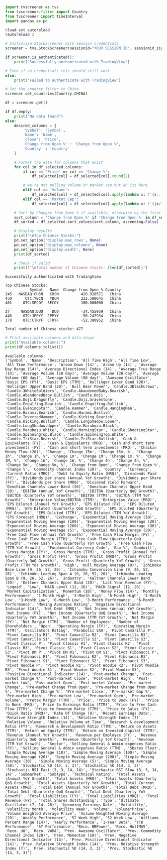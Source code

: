 ```python
import tvscreener as tvs
from tvscreener.filter import Country
from tvscreener import TimeInterval
import pandas as pd

%load_ext autoreload
%autoreload 2

```


```python
# Initialize StockScreener with session credentials
screener = tvs.StockScreener(sessionid="YOUR SESSION ID", sessionid_sign="YOUR SESSION ID SIGN")

if screener.is_authenticated():
    print("Successfully authenticated with TradingView")

# Even if no credentials this should still work
else:
    print("Failed to authenticate with TradingView")

# Set the country filter to China
screener.set_countries(Country.CHINA)

df = screener.get()

if df.empty:
    print("No data found")
else:
    desired_columns = {
        'Symbol': 'Symbol',
        'Name': 'Name',
        'close': 'Price',
        'Change from Open %' : 'Change from Open %',
        'Country' : 'Country'
    }

    # Format the data for columns that exist
    for col in df_selected.columns:
        if col == 'Price' or col == 'Change %':
            df_selected[col] = df_selected[col].round(2)

        # we're not pulling volume or market cap but eh its here
        elif col == 'Volume':
            df_selected[col] = df_selected[col].apply(lambda x: f'{x:,.0f}' if pd.notnull(x) else '')
        elif col == 'Market Cap':
            df_selected[col] = df_selected[col].apply(lambda x: f'${x/1e9:.2f}B' if x >= 1e9 else f'${x/1e6:.2f}M' if pd.notnull(x) else '')

    # Sort by Changre from Open % if available, otherwise by the first column
    sort_column = 'Change from Open %' if 'Change from Open %' in df_selected.columns else df_selected.columns[0]
    df_sorted = df_selected.sort_values(sort_column, ascending=False)

    # Display results
    print("\nTop Chinese Stocks:")
    pd.set_option('display.max_rows', None)
    pd.set_option('display.max_columns', None)
    pd.set_option('display.width', None)
    print(df_sorted)

    # Check if valid
    print(f"\nTotal number of Chinese stocks: {len(df_sorted)}")
```

    Successfully authenticated with TradingView
    
    Top Chinese Stocks:
               Symbol   Name  Change from Open % Country
    245   NASDAQ:CHSN   CHSN          428.928571   China
    430      OTC:YBCN   YBCN          222.580645   China
    461     OTC:SECOY  SECOY          100.000000   China
    ...
    27     NASDAQ:DUO    DUO          -34.455959   China
    446     OTC:JPPYY  JPPYY          -50.247934   China
    178     OTC:CTRYF  CTRYF          -52.380952   China
    
    Total number of Chinese stocks: 477



```python
# Print available columns and data shape
print("Available columns:")
print(df.columns.tolist())
```

    Available columns:
    ['Symbol', 'Name', 'Description', 'All Time High', 'All Time Low', 'All Time Performance', 'Aroon Down (14)', 'Aroon Up (14)', 'Average Day Range (14)', 'Average Directional Index (14)', 'Average True Range (14)', 'Average Volume (10 day)', 'Average Volume (30 day)', 'Average Volume (60 day)', 'Average Volume (90 day)', 'Awesome Oscillator', 'Basic EPS (FY)', 'Basic EPS (TTM)', 'Bollinger Lower Band (20)', 'Bollinger Upper Band (20)', 'Bull Bear Power', 'Candle.3BlackCrows', 'Candle.3WhiteSoldiers', 'Candle.AbandonedBaby.Bearish', 'Candle.AbandonedBaby.Bullish', 'Candle.Doji', 'Candle.Doji.Dragonfly', 'Candle.Doji.Gravestone', 'Candle.Engulfing.Bearish', 'Candle.Engulfing.Bullish', 'Candle.EveningStar', 'Candle.Hammer', 'Candle.HangingMan', 'Candle.Harami.Bearish', 'Candle.Harami.Bullish', 'Candle.InvertedHammer', 'Candle.Kicking.Bearish', 'Candle.Kicking.Bullish', 'Candle.LongShadow.Lower', 'Candle.LongShadow.Upper', 'Candle.Marubozu.Black', 'Candle.Marubozu.White', 'Candle.MorningStar', 'Candle.ShootingStar', 'Candle.SpinningTop.Black', 'Candle.SpinningTop.White', 'Candle.TriStar.Bearish', 'Candle.TriStar.Bullish', 'Cash & Equivalents (FY)', 'Cash & Equivalents (MRQ)', 'Cash and short term investments (FY)', 'Cash and short term investments (MRQ)', 'Chaikin Money Flow (20)', 'Change', 'Change 15m', 'Change 15m, %', 'Change 1h', 'Change 1h, %', 'Change 1m', 'Change 1M', 'Change 1m, %', 'Change 1M, %', 'Change 1W', 'Change 1W, %', 'Change 4h', 'Change 4h, %', 'Change 5m', 'Change 5m, %', 'Change from Open', 'Change from Open %', 'Change %', 'Commodity Channel Index (20)', 'Country', 'Currency', 'Current Ratio (MRQ)', 'Debt to Equity Ratio (MRQ)', 'Dividends Paid (FY)', 'Dividends per share (Annual YoY Growth)', 'Dividends per Share (FY)', 'Dividends per Share (MRQ)', 'Dividend Yield Forward', 'Donchian Channels Lower Band (20)', 'Donchian Channels Upper Band (20)', 'EBITDA (Annual YoY Growth)', 'EBITDA (Quarterly QoQ Growth)', 'EBITDA (Quarterly YoY Growth)', 'EBITDA (TTM)', 'EBITDA (TTM YoY Growth)', 'Enterprise Value/EBITDA (TTM)', 'Enterprise Value (MRQ)', 'EPS Diluted (Annual YoY Growth)', 'EPS Diluted (FY)', 'EPS Diluted (MRQ)', 'EPS Diluted (Quarterly QoQ Growth)', 'EPS Diluted (Quarterly YoY Growth)', 'EPS Diluted (TTM)', 'EPS Diluted (TTM YoY Growth)', 'EPS Forecast (MRQ)', 'Exchange', 'Exponential Moving Average (10)', 'Exponential Moving Average (100)', 'Exponential Moving Average (20)', 'Exponential Moving Average (200)', 'Exponential Moving Average (30)', 'Exponential Moving Average (5)', 'Exponential Moving Average (50)', 'Free Cash Flow (Annual YoY Growth)', 'Free Cash Flow Margin (FY)', 'Free Cash Flow Margin (TTM)', 'Free Cash Flow (Quarterly QoQ Growth)', 'Free Cash Flow (Quarterly YoY Growth)', 'Free Cash Flow (TTM YoY Growth)', 'Fundamental Currency Code', 'Gap %', 'Goodwill', 'Gross Margin (FY)', 'Gross Margin (TTM)', 'Gross Profit (Annual YoY Growth)', 'Gross Profit (FY)', 'Gross Profit (MRQ)', 'Gross Profit (Quarterly QoQ Growth)', 'Gross Profit (Quarterly YoY Growth)', 'Gross Profit (TTM YoY Growth)', 'High', 'Hull Moving Average (9)', 'Ichimoku Base Line (9, 26, 52, 26)', 'Ichimoku Conversion Line (9, 26, 52, 26)', 'Ichimoku Leading Span A (9, 26, 52, 26)', 'Ichimoku Leading Span B (9, 26, 52, 26)', 'Industry', 'Keltner Channels Lower Band (20)', 'Keltner Channels Upper Band (20)', 'Last Year Revenue (FY)', 'Logoid', 'Low', 'MACD Level (12, 26)', 'MACD Signal (12, 26)', 'Market Capitalization', 'Momentum (10)', 'Money Flow (14)', 'Monthly Performance', '1-Month High', '3-Month High', '6-Month High', '1-Month Low', '3-Month Low', '6-Month Low', '3-Month Performance', '6-Month Performance', 'Moving Averages Rating', 'Negative Directional Indicator (14)', 'Net Debt (MRQ)', 'Net Income (Annual YoY Growth)', 'Net Income (FY)', 'Net Income (Quarterly QoQ Growth)', 'Net Income (Quarterly YoY Growth)', 'Net Income (TTM YoY Growth)', 'Net Margin (FY)', 'Net Margin (TTM)', 'Number of Employees', 'Number of Shareholders', 'Open', 'Operating Margin (FY)', 'Operating Margin (TTM)', 'Oscillators Rating', 'Parabolic SAR', 'Pivot Camarilla P', 'Pivot Camarilla R1', 'Pivot Camarilla R2', 'Pivot Camarilla R3', 'Pivot Camarilla S1', 'Pivot Camarilla S2', 'Pivot Camarilla S3', 'Pivot Classic P', 'Pivot Classic R1', 'Pivot Classic R2', 'Pivot Classic R3', 'Pivot Classic S1', 'Pivot Classic S2', 'Pivot Classic S3', 'Pivot DM P', 'Pivot DM R1', 'Pivot DM S1', 'Pivot Fibonacci P', 'Pivot Fibonacci R1', 'Pivot Fibonacci R2', 'Pivot Fibonacci R3', 'Pivot Fibonacci S1', 'Pivot Fibonacci S2', 'Pivot Fibonacci S3', 'Pivot Woodie P', 'Pivot Woodie R1', 'Pivot Woodie R2', 'Pivot Woodie R3', 'Pivot Woodie S1', 'Pivot Woodie S2', 'Pivot Woodie S3', 'Positive Directional Indicator (14)', 'Post-market Change', 'Post-market Change %', 'Post-market Close', 'Post-market High', 'Post-market Low', 'Post-market Open', 'Post-market Volume', 'Pre-market Change', 'Pre-market Change from Open', 'Pre-market Change from Open %', 'Pre-market Change %', 'Pre-market Close', 'Pre-market Gap %', 'Pre-market High', 'Pre-market Low', 'Pre-market Open', 'Pre-market Volume', 'Pretax Margin (TTM)', 'Price', 'Price to Book (FY)', 'Price to Book (MRQ)', 'Price to Earnings Ratio (TTM)', 'Price to Free Cash Flow (TTM)', 'Price to Revenue Ratio (TTM)', 'Price to Sales (FY)', 'Quick Ratio (MRQ)', 'Rate Of Change (9)', 'Recent Earnings Date', 'Relative Strength Index (14)', 'Relative Strength Index (7)', 'Relative Volume', 'Relative Volume at Time', 'Research & development Ratio (FY)', 'Research & development Ratio (TTM)', 'Return on Assets (TTM)', 'Return on Equity (TTM)', 'Return on Invested Capital (TTM)', 'Revenue (Annual YoY Growth)', 'Revenue per Employee (FY)', 'Revenue (Quarterly QoQ Growth)', 'Revenue (Quarterly YoY Growth)', 'Revenue (TTM YoY Growth)', 'Sector', 'Selling General & Admin expenses Ratio (FY)', 'Selling General & Admin expenses Ratio (TTM)', 'Shares Float', 'Simple Moving Average (10)', 'Simple Moving Average (100)', 'Simple Moving Average (20)', 'Simple Moving Average (200)', 'Simple Moving Average (30)', 'Simple Moving Average (5)', 'Simple Moving Average (50)', 'Stochastic %D (14, 3, 3)', 'Stochastic %K (14, 3, 3)', 'Stochastic RSI Fast (3, 3, 14, 14)', 'Stochastic RSI Slow (3, 3, 14, 14)', 'Submarket', 'Subtype', 'Technical Rating', 'Total Assets (Annual YoY Growth)', 'Total Assets (MRQ)', 'Total Assets (Quarterly QoQ Growth)', 'Total Assets (Quarterly YoY Growth)', 'Total Current Assets (MRQ)', 'Total Debt (Annual YoY Growth)', 'Total Debt (MRQ)', 'Total Debt (Quarterly QoQ Growth)', 'Total Debt (Quarterly YoY Growth)', 'Total Liabilities (FY)', 'Total Liabilities (MRQ)', 'Total Revenue (FY)', 'Total Shares Outstanding', 'Type', 'Ultimate Oscillator (7, 14, 28)', 'Upcoming Earnings Date', 'Volatility', 'Volatility Month', 'Volatility Week', 'Volume', 'Volume*Price', 'Volume Weighted Average Price', 'Volume Weighted Moving Average (20)', 'Weekly Performance', '52 Week High', '52 Week Low', 'Williams Percent Range (14)', 'Yearly Performance', '1-Year Beta', 'YTD Performance', '5Y Performance', 'Reco. BBPower', 'Reco. HullMA9', 'Reco. UO', 'Reco. VWMA', 'Prev. Awesome Oscillator', 'Prev. Commodity Channel Index (20)', 'Prev. Momentum (10)', 'Prev. Negative Directional Indicator (14)', 'Prev. Positive Directional Indicator (14)', 'Prev. Relative Strength Index (14)', 'Prev. Relative Strength Index (7)', 'Prev. Stochastic %D (14, 3, 3)', 'Prev. Stochastic %K (14, 3, 3)']



